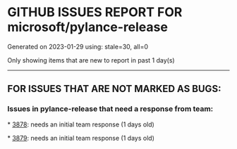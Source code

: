 
# GITHUB ISSUES REPORT FOR microsoft/pylance-release


Generated on 2023-01-29 using: stale=30, all=0


Only showing items that are new to report in past 1 day(s)


---

## FOR ISSUES THAT ARE NOT MARKED AS BUGS:


### Issues in pylance-release that need a response from team:


\* [3878](https://github.com/microsoft/pylance-release/issues/3878 "&quot;No symbols found in document ...&quot; and python autocomplete no longer works after latest VSCode update"): needs an initial team response (1 days old)

\* [3879](https://github.com/microsoft/pylance-release/issues/3879 "The pylance process not existed with high cpu usage after vscode connections closed several days"): needs an initial team response (1 days old)
